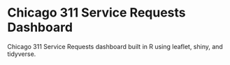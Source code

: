 # Chicago 311 Service Requests Dashboard
Chicago 311 Service Requests dashboard built in R using leaflet, shiny, and tidyverse.
